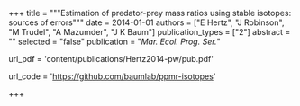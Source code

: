 +++
title = """Estimation of predator-prey mass ratios using stable isotopes:
sources of errors"""
date = 2014-01-01
authors = ["E Hertz", "J Robinson", "M Trudel", "A Mazumder", "J K Baum"]
publication_types = ["2"]
abstract = ""
selected = "false"
publication = "*Mar. Ecol. Prog. Ser.*"

url_pdf = 'content/publications/Hertz2014-pw/pub.pdf'

url_code = 'https://github.com/baumlab/ppmr-isotopes'

+++

